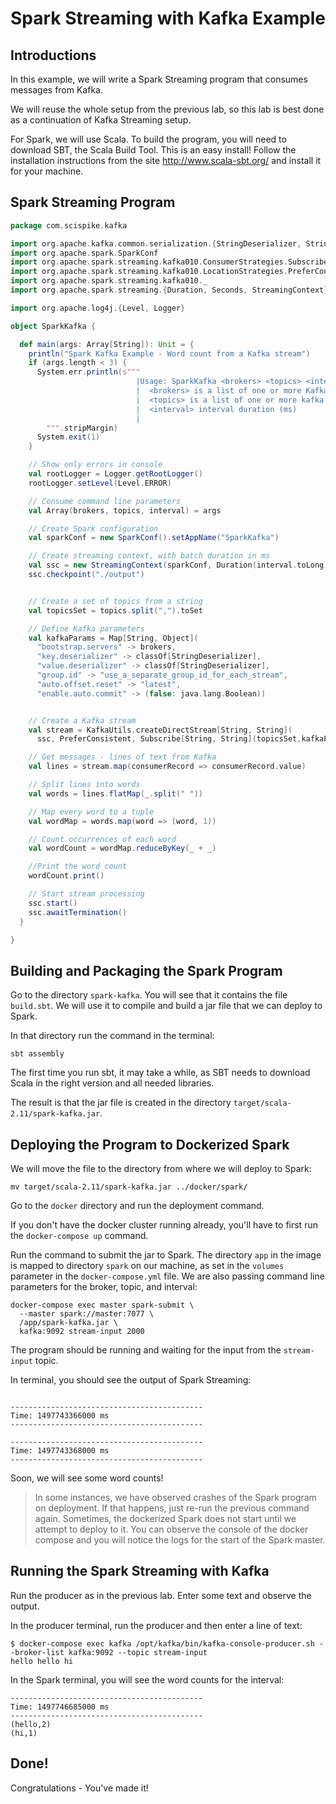 # Spark Streaming with Kafka Example

## Introductions

In this example, we will write a Spark Streaming program that consumes messages from Kafka.

We will reuse the whole setup from the previous lab, so this lab is best done as a continuation of Kafka Streaming setup.

For Spark, we will use Scala. To build the program, you will need to download SBT, the Scala Build Tool. This is an easy install! Follow the installation instructions from the site <http://www.scala-sbt.org/> and install it for your machine.

## Spark Streaming Program

```scala
package com.scispike.kafka

import org.apache.kafka.common.serialization.{StringDeserializer, StringSerializer}
import org.apache.spark.SparkConf
import org.apache.spark.streaming.kafka010.ConsumerStrategies.Subscribe
import org.apache.spark.streaming.kafka010.LocationStrategies.PreferConsistent
import org.apache.spark.streaming.kafka010._
import org.apache.spark.streaming.{Duration, Seconds, StreamingContext}

import org.apache.log4j.{Level, Logger}

object SparkKafka {

  def main(args: Array[String]): Unit = {
    println("Spark Kafka Example - Word count from a Kafka stream")
    if (args.length < 3) {
      System.err.println(s"""
                            |Usage: SparkKafka <brokers> <topics> <interval>
                            |  <brokers> is a list of one or more Kafka brokers: broker1,broker2
                            |  <topics> is a list of one or more kafka topics to consume from
                            |  <interval> interval duration (ms)
                            |
        """.stripMargin)
      System.exit(1)
    }

    // Show only errors in console
    val rootLogger = Logger.getRootLogger()
    rootLogger.setLevel(Level.ERROR)

    // Consume command line parameters
    val Array(brokers, topics, interval) = args

    // Create Spark configuration
    val sparkConf = new SparkConf().setAppName("SparkKafka")

    // Create streaming context, with batch duration in ms
    val ssc = new StreamingContext(sparkConf, Duration(interval.toLong))
    ssc.checkpoint("./output")


    // Create a set of topics from a string
    val topicsSet = topics.split(",").toSet

    // Define Kafka parameters
    val kafkaParams = Map[String, Object](
      "bootstrap.servers" -> brokers,
      "key.deserializer" -> classOf[StringDeserializer],
      "value.deserializer" -> classOf[StringDeserializer],
      "group.id" -> "use_a_separate_group_id_for_each_stream",
      "auto.offset.reset" -> "latest",
      "enable.auto.commit" -> (false: java.lang.Boolean))


    // Create a Kafka stream
    val stream = KafkaUtils.createDirectStream[String, String](
      ssc, PreferConsistent, Subscribe[String, String](topicsSet,kafkaParams))

    // Get messages - lines of text from Kafka
    val lines = stream.map(consumerRecord => consumerRecord.value)

    // Split lines into words
    val words = lines.flatMap(_.split(" "))

    // Map every word to a tuple
    val wordMap = words.map(word => (word, 1))

    // Count occurrences of each word
    val wordCount = wordMap.reduceByKey(_ + _)

    //Print the word count
    wordCount.print()

    // Start stream processing
    ssc.start()
    ssc.awaitTermination()
  }

}
```

## Building and Packaging the Spark Program

Go to the directory `spark-kafka`. You will see that it contains the file `build.sbt`. We will use it to compile and build a jar file that we can deploy to Spark.

In that directory run the command in the terminal:

```
sbt assembly
```

The first time you run sbt, it may take a while, as SBT needs to download Scala in the right version and all needed libraries.

The result is that the jar file is created in the directory `target/scala-2.11/spark-kafka.jar`.

## Deploying the Program to Dockerized Spark

We will move the file to the directory from where we will deploy to Spark:

```
mv target/scala-2.11/spark-kafka.jar ../docker/spark/
```

Go to the `docker` directory and run the deployment command.

If you don't have the docker cluster running already, you'll have to first run the `docker-compose up` command.

Run the command to submit the jar to Spark. The directory `app` in the image is mapped to directory `spark` on our machine, as set in the `volumes` parameter in the `docker-compose.yml` file. We are also passing command line parameters for the broker, topic, and interval:

```
docker-compose exec master spark-submit \
  --master spark://master:7077 \
  /app/spark-kafka.jar \
  kafka:9092 stream-input 2000
```

The program should be running and waiting for the input from the `stream-input` topic.

In terminal, you should see the output of Spark Streaming:

```

-------------------------------------------
Time: 1497743366000 ms
-------------------------------------------

-------------------------------------------
Time: 1497743368000 ms
-------------------------------------------
```

Soon, we will see some word counts!

> In some instances, we have observed crashes of the Spark program on deployment. If that happens, just re-run the previous command again. Sometimes, the dockerized Spark does not start until we attempt to deploy to it. You can observe the console of the docker compose and you will notice the logs for the start of the Spark master.

## Running the Spark Streaming with Kafka

Run the producer as in the previous lab. Enter some text and observe the output.

In the producer terminal, run the producer and then enter a line of text:

```
$ docker-compose exec kafka /opt/kafka/bin/kafka-console-producer.sh --broker-list kafka:9092 --topic stream-input
hello hello hi
```

In the Spark terminal, you will see the word counts for the interval:

```
-------------------------------------------
Time: 1497746685000 ms
-------------------------------------------
(hello,2)
(hi,1)
```

## Done!

Congratulations - You've made it!
